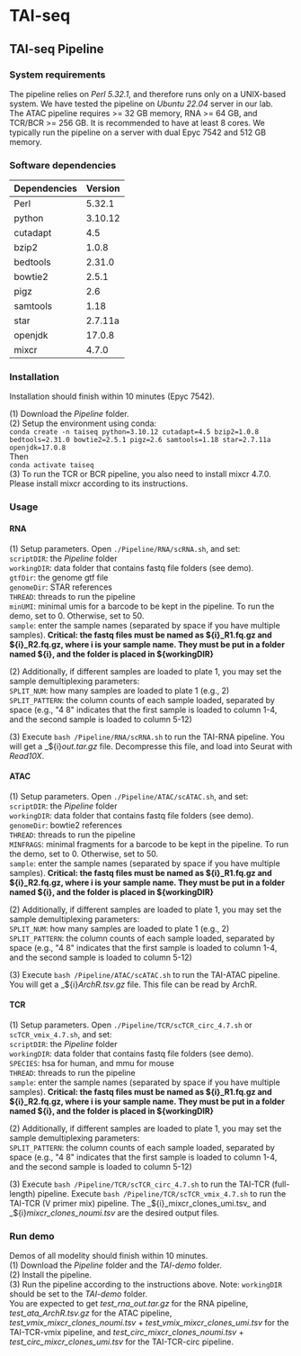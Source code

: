 # TAI-seq #

## TAI-seq Pipeline ##
### System requirements ###
The pipeline relies on _Perl 5.32.1_, and therefore runs only on a UNIX-based system. We have tested the pipeline on _Ubuntu 22.04_ server in our lab.  
The ATAC pipeline requires >= 32 GB memory, RNA >= 64 GB, and TCR/BCR >= 256 GB. It is recommended to have at least 8 cores. We typically run the pipeline on a server with dual Epyc 7542 and 512 GB memory.

### Software dependencies ###
Dependencies  | Version
------------- | -------------
Perl | 5.32.1
python | 3.10.12
cutadapt | 4.5
bzip2 | 1.0.8
bedtools | 2.31.0
bowtie2 | 2.5.1
pigz | 2.6
samtools | 1.18
star | 2.7.11a
openjdk | 17.0.8
mixcr | 4.7.0

### Installation ###
Installation should finish within 10 minutes (Epyc 7542). 

(1) Download the *Pipeline* folder.  
(2) Setup the environment using conda:  
`conda create -n taiseq python=3.10.12 cutadapt=4.5 bzip2=1.0.8 bedtools=2.31.0 bowtie2=2.5.1 pigz=2.6 samtools=1.18 star=2.7.11a openjdk=17.0.8`  
Then  
`conda activate taiseq`  
(3) To run the TCR or BCR pipeline, you also need to install mixcr 4.7.0. Please install mixcr according to its instructions.

### Usage ###
#### RNA ####
(1) Setup parameters. Open `./Pipeline/RNA/scRNA.sh`, and set:  
`scriptDIR`: the _Pipeline_ folder  
`workingDIR`: data folder that contains fastq file folders (see demo).   
`gtfDir`: the genome gtf file   
`genomeDir`: STAR references  
`THREAD`: threads to run the pipeline  
`minUMI`: minimal umis for a barcode to be kept in the pipeline. To run the demo, set to 0. Otherwise, set to 50.  
`sample`: enter the sample names (separated by space if you have multiple samples). **Critical: the fastq files must be named as ${i}_R1.fq.gz and ${i}_R2.fq.gz, where i is your sample name. They must be put in a folder named ${i}, and the folder is placed in ${workingDIR}**  

(2) Additionally, if different samples are loaded to plate 1, you may set the sample demultiplexing parameters:  
`SPLIT_NUM`: how many samples are loaded to plate 1 (e.g., 2)  
`SPLIT_PATTERN`: the column counts of each sample loaded, separated by space (e.g., "4 8" indicates that the first sample is loaded to column 1-4, and the second sample is loaded to column 5-12)  

(3) Execute `bash /Pipeline/RNA/scRNA.sh` to run the TAI-RNA pipeline. You will get a _${i}_out.tar.gz_ file. Decompresse this file, and load into Seurat with _Read10X_.

#### ATAC ####
(1) Setup parameters. Open `./Pipeline/ATAC/scATAC.sh`, and set:  
`scriptDIR`: the _Pipeline_ folder  
`workingDIR`: data folder that contains fastq file folders (see demo).   
`genomeDir`: bowtie2 references  
`THREAD`: threads to run the pipeline     
`MINFRAGS`: minimal fragments for a barcode to be kept in the pipeline. To run the demo, set to 0. Otherwise, set to 50.  
`sample`: enter the sample names (separated by space if you have multiple samples). **Critical: the fastq files must be named as ${i}_R1.fq.gz and ${i}_R2.fq.gz, where i is your sample name. They must be put in a folder named ${i}, and the folder is placed in ${workingDIR}**  

(2) Additionally, if different samples are loaded to plate 1, you may set the sample demultiplexing parameters:  
`SPLIT_NUM`: how many samples are loaded to plate 1 (e.g., 2)  
`SPLIT_PATTERN`: the column counts of each sample loaded, separated by space (e.g., "4 8" indicates that the first sample is loaded to column 1-4, and the second sample is loaded to column 5-12)  

(3) Execute `bash /Pipeline/ATAC/scATAC.sh` to run the TAI-ATAC pipeline. You will get a _${i}_ArchR.tsv.gz_ file. This file can be read by ArchR.  

#### TCR ####
(1) Setup parameters. Open `./Pipeline/TCR/scTCR_circ_4.7.sh` or `scTCR_vmix_4.7.sh`, and set:  
`scriptDIR`: the _Pipeline_ folder  
`workingDIR`: data folder that contains fastq file folders (see demo).   
`SPECIES`: hsa for human, and mmu for mouse  
`THREAD`: threads to run the pipeline  
`sample`: enter the sample names (separated by space if you have multiple samples). **Critical: the fastq files must be named as ${i}_R1.fq.gz and ${i}_R2.fq.gz, where i is your sample name. They must be put in a folder named ${i}, and the folder is placed in ${workingDIR}**  

(2) Additionally, if different samples are loaded to plate 1, you may set the sample demultiplexing parameters:  
`SPLIT_PATTERN`: the column counts of each sample loaded, separated by space (e.g., "4 8" indicates that the first sample is loaded to column 1-4, and the second sample is loaded to column 5-12)  

(3) Execute `bash /Pipeline/TCR/scTCR_circ_4.7.sh` to run the TAI-TCR (full-length) pipeline. Execute `bash /Pipeline/TCR/scTCR_vmix_4.7.sh` to run the TAI-TCR (V primer mix) pipeline. The _${i}_mixcr_clones_umi.tsv_ and _${i}_mixcr_clones_noumi.tsv_ are the desired output files.  

### Run demo ###
Demos of all modelity should finish within 10 minutes.  
(1) Download the *Pipeline* folder and the *TAI-demo* folder.  
(2) Install the pipeline.  
(3) Run the pipeline according to the instructions above. Note: `workingDIR` should be set to the *TAI-demo* folder.  
You are expected to get _test_rna_out.tar.gz_ for the RNA pipeline, _test_ata_ArchR.tsv.gz_ for the ATAC pipeline, _test_vmix_mixcr_clones_noumi.tsv_ + _test_vmix_mixcr_clones_umi.tsv_ for the TAI-TCR-vmix pipeline, and _test_circ_mixcr_clones_noumi.tsv_ + _test_circ_mixcr_clones_umi.tsv_ for the TAI-TCR-circ pipeline.  





